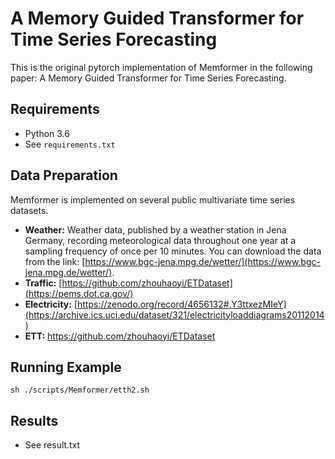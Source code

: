# A Memory Guided Transformer for Time Series Forecasting

This is the original pytorch implementation of Memformer in the following paper: A Memory Guided Transformer for Time Series Forecasting.

## Requirements

- Python 3.6
- See `requirements.txt`

## Data Preparation

Memformer is implemented on several public multivariate time series datasets.

- **Weather:** Weather data, published by a weather station in Jena Germany, recording meteorological data throughout one year at a sampling frequency of once per 10 minutes. You can download the data from the link: [https://www.bgc-jena.mpg.de/wetter/](https://www.bgc-jena.mpg.de/wetter/).
- **Traffic:** [https://github.com/zhouhaoyi/ETDataset](https://pems.dot.ca.gov/)
- **Electricity:** [https://zenodo.org/record/4656132#.Y3ttxezMIeY](https://archive.ics.uci.edu/dataset/321/electricityloaddiagrams20112014)
- **ETT:** https://github.com/zhouhaoyi/ETDataset
  
## Running Example
	sh ./scripts/Memformer/etth2.sh

## Results
-  See result.txt
